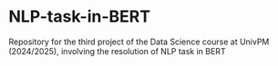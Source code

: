 # NLP-task-in-BERT

Repository for the third project of the Data Science course at UnivPM (2024/2025), involving the resolution of NLP task in BERT
